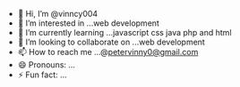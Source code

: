 - 👋 Hi, I’m @vinncy004
- 👀 I’m interested in ...web development
- 🌱 I’m currently learning ...javascript css  java php and html
- 💞️ I’m looking to collaborate on ...web development
- 📫 How to reach me ...@petervinny0@gmail.com
- 😄 Pronouns: ...
- ⚡ Fun fact: ...

<!---
vinncy004/vinncy004 is a ✨ special ✨ repository because its `README.md` (this file) appears on your GitHub profile.
You can click the Preview link to take a look at your changes.
--->
